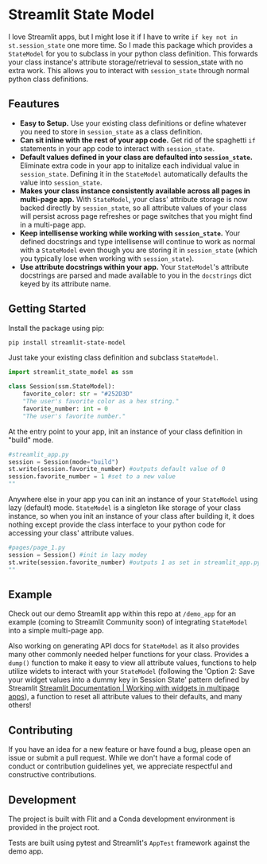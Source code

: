# Streamlit State Model

I love Streamlit apps, but I might lose it if I have to write `if key not in st.session_state` one more time. So I made this package which provides a `StateModel` for you to subclass in your python class definition. This forwards your class instance's attribute storage/retrieval to session_state with no extra work. This allows you to interact with `session_state` through normal python class definitions. 

## Feautures 

- **Easy to Setup.** Use your existing class definitions or define whatever you need to store in `session_state` as a class definition. 
- **Can sit inline with the rest of your app code.** Get rid of the spaghetti `if` statements in your app code to interact with `session_state`. 
- **Default values defined in your class are defaulted into `session_state`.** Eliminate extra code in your app to initalize each individual value in `session_state`. Defining it in the `StateModel` automatically defaults the value into `session_state`.
- **Makes your class instance consistently available across all pages in multi-page app.** With `StateModel`, your class' attribute storage is now backed directly by `session_state`, so all attribute values of your class will persist across page refreshes or page switches that you might find in a multi-page app.
- **Keep intellisense working while working with `session_state`.** Your defined docstrings and type intellisense will continue to work as normal with a `StateModel` even though you are storing it in `session_state` (which you typically lose when working with `session_state`). 
- **Use attribute docstrings within your app.** Your `StateModel`'s attribute docstrings are parsed and made available to you in the `docstrings` dict keyed by its attribute name.

## Getting Started

Install the package using pip:

```bash
pip install streamlit-state-model
```  
Just take your existing class definition and subclass `StateModel`. 
```python
import streamlit_state_model as ssm 

class Session(ssm.StateModel):
    favorite_color: str = "#252D3D"
    "The user's favorite color as a hex string."
    favorite_number: int = 0
    "The user's favorite number."
```
  
At the entry point to your app, init an instance of your class definition in "build" mode.
```python 
#streamlit_app.py
session = Session(mode="build")
st.write(session.favorite_number) #outputs default value of 0
session.favorite_number = 1 #set to a new value 
""
```
Anywhere else in your app you can init an instance of your `StateModel` using lazy (default) mode. `StateModel` is a singleton like storage of your class instance, so when you init an instance of your class after building it, it does nothing except provide the class interface to your python code for accessing your class' attribute values. 
```python
#pages/page_1.py
session = Session() #init in lazy modey
st.write(session.favorite_number) #outputs 1 as set in streamlit_app.py  
""
```  

## Example 
Check out our demo Streamlit app within this repo at `/demo_app` for an example (coming to Streamlit Community soon) of integrating `StateModel` into a simple multi-page app. 

Also working on generating API docs for `StateModel` as it also provides many other commonly needed helper functions for your class. Provides a `dump()` function to make it easy to view all attribute values, functions to help utilize widets to interact with your `StateModel` (following the 'Option 2: Save your widget values into a dummy key in Session State' pattern defined by Streamlit [Streamlit Documentation | Working with widgets in multipage apps](https://docs.streamlit.io/develop/concepts/multipage-apps/widgets)), a function to reset all attribute values to their defaults, and many others!

## Contributing

If you have an idea for a new feature or have found a bug, please open an issue or submit a pull request. While we don't have a formal code of conduct or contribution guidelines yet, we appreciate respectful and constructive contributions.

## Development
The project is built with Flit and a Conda development environment is provided in the project root. 

Tests are built using pytest and Streamlit's `AppTest` framework against the demo app.